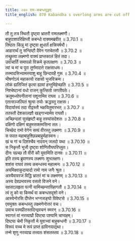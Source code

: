 ```yaml
---
title: ०७० राम-कबन्धयुद्धम्
title_english: 070 Kabandha s overlong arms are cut off

---
```

<div class="audioEmbed"  caption="श्रीराम-हरिसीताराममूर्ति-घनपाठिभ्यां वचनम्" src="https://archive.org/download/Ramayana-recitation-Sriram-harisItArAmamUrti-Ghanapaati-v2/Kanda_3/Kanda_3_ARK-070-Kabandhena_Saha_Yudhdham.mp3"></div>

तौ तु तत्र स्थितौ दृष्ट्वा भ्रातरौ रामलक्ष्मणौ।  
बाहुपाशपरिक्षिप्तौ कबन्धो वाक्यमब्रवीत् ॥ 3.70.1 ॥   
तिष्ठतः किन्नु मां दृष्ट्वा क्षुधार्तं क्षत्त्रियर्षभौ।  
आहारार्थं तु सन्दिष्टौ दैवेन गतचेतसौ ॥ 3.70.2 ॥   
तच्छ्रुत्वा लक्ष्मणो वाक्यं प्राप्तकालं हितं तदा।  
उवाचार्तिं समापन्नो विक्रमे कृतलक्षणः ॥ 3.70.3 ॥   
त्वां च मां च पुरा तूर्णमादत्ते राक्षसाधमः।  
तस्मादसिभ्यामस्याशु बाहू छिन्दावहै गुरू ॥ 3.70.4 ॥   
भीषणोऽयं महाकायो राक्षसो भुजविक्रमः।  
लोकं ह्यतिजितं कृत्वा ह्यावां हन्तुमिहेच्छति ॥ 3.70.5 ॥   
निश्चेष्टानां वधो राजन् कुत्सितो जगतीपतेः।  
क्रतुमध्योपनीतानां पशूनामिव राघव ॥ 3.70.6 ॥   
एतत्सञ्जल्पितं श्रुत्वा तयोः क्रद्धस्तु राक्षसः।  
विदार्यास्यं तदा रौद्रस्तौ भक्षयितुमारभत् ॥ 3.70.7 ॥   
ततस्तौ देशकालज्ञौ खड्गाभ्यामेव राघवौ।  
अच्छिन्दतां सुसंहृष्टौ बाहू तस्यांसदेशतः ॥ 3.70.8 ॥   
दक्षिणो दक्षिणं बाहुमसक्तमसिना ततः।  
चिच्छेद रामो वेगेन सव्यं वीरस्तु लक्ष्मणः ॥ 3.70.9 ॥   
स पपात महाबाहुश्छिन्नबाहुर्महास्वनः।  
खं च गां च दिशश्चैव नादयन् जलदो यथा ॥ 3.70.10 ॥   
स निकृत्तौ भूजौ दृष्ट्वा शोणितौघपरिप्लुतः।  
दीनः पप्रच्छ तौ वीरौ कौ युवामिति दानवः ॥ 3.70.11 ॥   
इति तस्य ब्रुवाणस्य लक्ष्मणः शुभलक्षणः।  
शशंस राघवं तस्य कबन्धस्य महात्मनः ॥ 3.70.12 ॥   
अयमिक्ष्वाकुदायादो रामो नाम जनैः श्रुतः।  
अस्यैवावरजं विद्धि भ्रातरं मां च लक्ष्मणम् ॥ 3.70.13 ॥   
अस्य देवप्रभावस्य वसतो विजने वने।  
रक्षसाऽपहृता पत्नी यामिच्छन्ताविहागतौ ॥ 3.70.14 ॥   
त्वं तु को वा किमर्थं वा कबन्धसदृशो वने।  
आस्येनोरसि दीप्तेन भग्नजङ्घो विवेष्टसे ॥ 3.70.15 ॥   
एवमुक्तः कबन्धस्तु लक्ष्मणेनोत्तरं वचः।  
उवाच परमप्रीतस्तदिन्द्रवचनं स्मरन् ॥ 3.70.16 ॥   
स्वागतं वां नरव्याघ्रौ दिष्ट्या पश्यामि चाप्यहम्।  
दिष्ट्या चेमौ निकृत्तौ मे युवाभ्यां बाहुबन्धनौ ॥ 3.70.17 ॥   
विरूपं यच्च मे रूपं प्राप्तं ह्यविनयाद्यथा।  
तन्मे शृणु नरव्याघ्र तत्त्वतः शंसतस्तव ॥ 3.70.18 ॥   